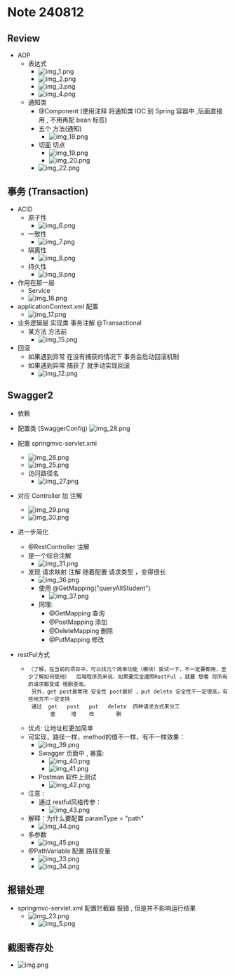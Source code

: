 # Note 240812

## Review

- AOP
    - 表达式
        - ![img_1.png](img_1.png)
        - ![img_2.png](img_2.png)
        - ![img_3.png](img_3.png)
        - ![img_4.png](img_4.png)
    - 通知类
        - @Component (使用注释 将通知类 IOC 到 Spring 容器中 ,后面直接用 , 不用再配 bean 标签)
        - 五个 方法(通知)
            - ![img_18.png](img_18.png)
        - 切面 切点
            - ![img_19.png](img_19.png)
            - ![img_20.png](img_20.png)
        - ![img_22.png](img_22.png)

## 事务 (Transaction)

- ACID
    - 原子性
        - ![img_6.png](img_6.png)
    - 一致性
        - ![img_7.png](img_7.png)
    - 隔离性
        - ![img_8.png](img_8.png)
    - 持久性
        - ![img_9.png](img_9.png)
- 作用在那一层
    - Service
    - ![img_16.png](img_16.png)
- applicationContext.xml 配置
    - ![img_17.png](img_17.png)
- 业务逻辑层 实现类 事务注解 @Transactional
    - 某方法 方法前
        - ![img_15.png](img_15.png)
- 回滚
    - 如果遇到异常 在没有捕获的情况下 事务会启动回滚机制
    - 如果遇到异常 捕获了 就手动实现回滚
        - ![img_12.png](img_12.png)

## Swagger2

- 依赖
- 配置类 (SwaggerConfig)
  ![img_28.png](img_28.png)
- 配置 springmvc-servlet.xml
    - ![img_26.png](img_26.png)
    - ![img_25.png](img_25.png)
    - 访问路径名
        - ![img_27.png](img_27.png)
- 对应 Controller 加 注解
    - ![img_29.png](img_29.png)
    - ![img_30.png](img_30.png)
- 进一步简化
    - @RestController 注解
    - 是一个综合注解
        - ![img_31.png](img_31.png)
    - 发现 请求映射 注解 随着配置 请求类型 ，变得很长
        - ![img_36.png](img_36.png)
        - 使用 @GetMapping("queryAllStudent")
            - ![img_37.png](img_37.png)
        - 同理:
            - @GetMapping 查询
            - @PostMapping 添加
            - @DeleteMapping 删除
            - @PutMapping 修改

- restFul方式
    - ``````
      （了解，在当前的项目中，可以找几个简单功能（模块）尝试一下，不一定要都用，至少了解如何使用）  后端程序员来说，如果要完全遵照RestFul ，就要 想着 将所有的请求都变成 增删查改。
       另外，get post最常用 安全性 post最好 ，put delete 安全性不一定很高，有些地方不一定支持
       通过  get   post   put   delete  四种请求方式来分工
             查     增    改       删
    - 优点: 让地址栏更加简单
    - 可实现，路径一样，method的值不一样，有不一样效果：
        - ![img_39.png](img_39.png)
        - Swagger 页面中 , 暴露:
            - ![img_40.png](img_40.png)
            - ![img_41.png](img_41.png)
        - Postman 软件上测试
            - ![img_42.png](img_42.png)
    - 注意 :
        - 通过 restful风格传参：
            - ![img_43.png](img_43.png)
    - 解释：为什么要配置 paramType = "path"
        - ![img_44.png](img_44.png)
    - 多参数
        - ![img_45.png](img_45.png)
    - @PathVariable 配置 路径变量
        - ![img_33.png](img_33.png)
        - ![img_34.png](img_34.png)

## 报错处理

- springmvc-servlet.xml 配置拦截器 报错 , 但是并不影响运行结果
    - ![img_23.png](img_23.png)
        - ![img_5.png](img_5.png)

## 截图寄存处

- ![img.png](img.png)
